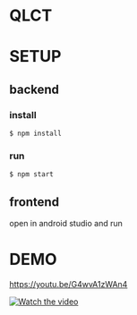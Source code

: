 # QLCT

# SETUP


## backend

  ### install
    $ npm install

  ### run
    $ npm start
   
## frontend
  open in android studio and run
  
# DEMO
https://youtu.be/G4wvA1zWAn4

[![Watch the video](http://i3.ytimg.com/vi/G4wvA1zWAn4/maxresdefault.jpg)](https://youtu.be/G4wvA1zWAn4)
